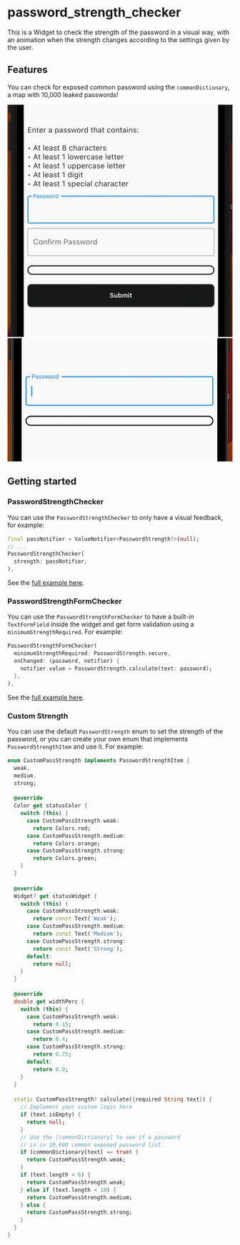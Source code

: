 # password_strength_checker
This is a Widget to check the strength of the password in a visual way, with an animation when the strength changes according to the settings given by the user.

## Features

You can check for exposed common password using the `commonDictionary`, a map with 10,000 leaked passwords!

![Demo Form Gif](./assets/demo_form.gif)
![Demo Gif](./assets/demo.gif)

## Getting started

### PasswordStrengthChecker

You can use the `PasswordStrengthChecker` to only have a visual feedback, for example:

```dart
final passNotifier = ValueNotifier<PasswordStrength?>(null);
// ...
PasswordStrengthChecker(
  strength: passNotifier,
),
```

See the [full example here](./example/password_strength_checker_example.dart).

### PasswordStrengthFormChecker

You can use the `PasswordStrengthFormChecker` to have a built-in `TextFormField` inside the widget and get form validation using a `minimumStrengthRequired`. For example:

```dart
PasswordStrengthFormChecker(
  minimumStrengthRequired: PasswordStrength.secure,
  onChanged: (password, notifier) {
    notifier.value = PasswordStrength.calculate(text: password);
  },
),
```

See the [full example here](./example/password_strength_form_checker_example.dart).

### Custom Strength

You can use the default `PasswordStrength` enum to set the strength of the password, or you can create your own enum that implements `PasswordStrengthItem` and use it. For example:

```dart
enum CustomPassStrength implements PasswordStrengthItem {
  weak,
  medium,
  strong;

  @override
  Color get statusColor {
    switch (this) {
      case CustomPassStrength.weak:
        return Colors.red;
      case CustomPassStrength.medium:
        return Colors.orange;
      case CustomPassStrength.strong:
        return Colors.green;
    }
  }

  @override
  Widget? get statusWidget {
    switch (this) {
      case CustomPassStrength.weak:
        return const Text('Weak');
      case CustomPassStrength.medium:
        return const Text('Medium');
      case CustomPassStrength.strong:
        return const Text('Strong');
      default:
        return null;
    }
  }

  @override
  double get widthPerc {
    switch (this) {
      case CustomPassStrength.weak:
        return 0.15;
      case CustomPassStrength.medium:
        return 0.4;
      case CustomPassStrength.strong:
        return 0.75;
      default:
        return 0.0;
    }
  }

  static CustomPassStrength? calculate({required String text}) {
    // Implement your custom logic here
    if (text.isEmpty) {
      return null;
    }
    // Use the [commonDictionary] to see if a password
    // is in 10,000 common exposed password list.
    if (commonDictionary[text] == true) {
      return CustomPassStrength.weak;
    }
    if (text.length < 6) {
      return CustomPassStrength.weak;
    } else if (text.length < 10) {
      return CustomPassStrength.medium;
    } else {
      return CustomPassStrength.strong;
    }
  }
}
```
